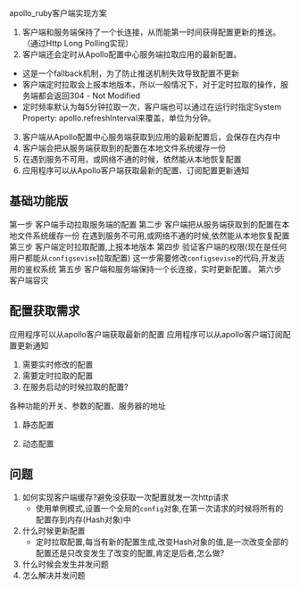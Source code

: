 apollo_ruby客户端实现方案

1. 客户端和服务端保持了一个长连接，从而能第一时间获得配置更新的推送。（通过Http Long Polling实现）
2. 客户端还会定时从Apollo配置中心服务端拉取应用的最新配置。
  + 这是一个fallback机制，为了防止推送机制失效导致配置不更新
  + 客户端定时拉取会上报本地版本，所以一般情况下，对于定时拉取的操作，服务端都会返回304 - Not Modified
  + 定时频率默认为每5分钟拉取一次，客户端也可以通过在运行时指定System Property: apollo.refreshInterval来覆盖，单位为分钟。
3. 客户端从Apollo配置中心服务端获取到应用的最新配置后，会保存在内存中
4. 客户端会把从服务端获取到的配置在本地文件系统缓存一份
5. 在遇到服务不可用，或网络不通的时候，依然能从本地恢复配置
6. 应用程序可以从Apollo客户端获取最新的配置、订阅配置更新通知

基础功能版
----------------

第一步 
  客户端手动拉取服务端的配置
第二步 
  客户端把从服务端获取到的配置在本地文件系统缓存一份
  在遇到服务不可用,或网络不通的时候,依然能从本地恢复配置
第三步
  客户端定时拉取配置,上报本地版本
第四步
  验证客户端的权限(现在是任何用户都能从`configsevise`拉取配置)
  这一步需要修改`configsevise`的代码,开发适用的鉴权系统
第五步
  客户端和服务端保持一个长连接，实时更新配置。
第六步
  客户端容灾


配置获取需求
----------------

应用程序可以从apollo客户端获取最新的配置
应用程序可以从apollo客户端订阅配置更新通知

1. 需要实时修改的配置
2. 需要定时拉取的配置
3. 在服务启动的时候拉取的配置?

各种功能的开关、参数的配置、服务器的地址

1. 静态配置
  
2. 动态配置


问题
----------------

1. 如何实现客户端缓存?避免没获取一次配置就发一次http请求
    + 使用单例模式,设置一个全局的`config`对象,在第一次请求的时候将所有的配置存到内存(Hash对象)中
2. 什么时候更新配置
    + 定时拉取配置,每当有新的配置生成,改变Hash对象的值,是一次改变全部的配置还是只改变发生了改变的配置,肯定是后者,怎么做?
3. 什么时候会发生并发问题
4. 怎么解决并发问题